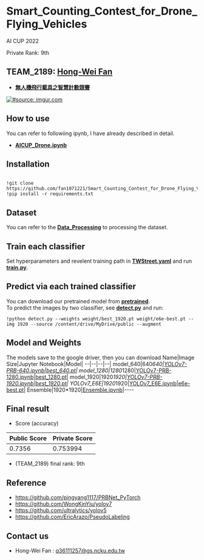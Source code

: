 # Smart_Counting_Contest_for_Drone_Flying_Vehicles
AI CUP 2022
  
Private Rank: 9th
## TEAM_2189: [Hong-Wei Fan](https://github.com/fan1071221)

- [**無人機飛行載具之智慧計數競賽**](https://tbrain.trendmicro.com.tw/Competitions/Details/25)  


<a href="https://tbrain.trendmicro.com.tw/Competitions/Details/25"><img src="https://i.ibb.co/6PtWBSV/competition-image.png" title="#source: imgur.com" /></a>  

## How to use
You can refer to followiing ipynb, I have already described in detail.  
 - [**AICUP_Drone.ipynb**](https://github.com/fan1071221/Smart_Counting_Contest_for_Drone_Flying_Vehicles/blob/main/AICUP_Drone.ipynb)
## Installation
<pre><code> 
!git clone https://github.com/fan1071221/Smart_Counting_Contest_for_Drone_Flying_Vehicles.git
!pip install -r requirements.txt
</code></pre>


## Dataset  
You can refer to the [**Data_Processing**](https://github.com/fan1071221/Smart_Counting_Contest_for_Drone_Flying_Vehicles/tree/main/Data_Processing) to processing the dataset.  

## Train each classifier  
Set hyperparameters and revelent training path in [**TWStreet.yaml**](https://github.com/fan1071221/Smart_Counting_Contest_for_Drone_Flying_Vehicles/blob/main/prb/data/TWStreet.yaml) and run [**train.py**](https://github.com/fan1071221/Smart_Counting_Contest_for_Drone_Flying_Vehicles/blob/main/prb/train.py).  

## Predict via each trained classifier  
You can download our pretrained model from [**pretrained**](https://drive.google.com/drive/folders/1EchhQHj8jSsg1SAR4GpvZw_OJaNTsT8o?usp=sharing).  
To predict the images by two classifier, see [**detect.py**](https://github.com/fan1071221/Smart_Counting_Contest_for_Drone_Flying_Vehicles/blob/main/prb/detect.py) and run:  
```
!python detect.py --weights weight/best_1920.pt weight/e6e-best.pt --img 1920 --source /content/drive/MyDrive/public --augment
```
## Model and Weights
The models save to the google driver, then you can download
Name|Image Size|Jupyter Notebook|Model|
--|--|--|--|
model_640|640*640|[YOLOv7-PRB-640.ipynb](https://github.com/fan1071221/Smart_Counting_Contest_for_Drone_Flying_Vehicles/blob/main/YOLOv7_PRB_640.ipynb)|[best_640.pt](https://drive.google.com/file/d/1MosJhlmaTHV15oxcR8AjtaLLAaIQuph4/view?usp=sharing)|
model_1280|1280*1280|[YOLOv7-PRB-1280.ipynb](https://github.com/fan1071221/Smart_Counting_Contest_for_Drone_Flying_Vehicles/blob/main/YOLOv7_PRB_1280.ipynb)|[best_1280.pt](https://drive.google.com/file/d/11e78nhtlcH_nhVLBI9tkTpt6ixQUnJI6/view?usp=sharing)|
model_1920|1920*1920|[YOLOv7-PRB-1920.ipynb](https://github.com/fan1071221/Smart_Counting_Contest_for_Drone_Flying_Vehicles/blob/main/YOLOv7_PRB_1920.ipynb)|[best_1920.pt](https://drive.google.com/file/d/1Zrun1Ek_8xsNdzaJT2BdX651vhNT1T4Y/view?usp=sharing)|
YOLOv7_E6E|1920*1920|[YOLOv7_E6E.ipynb](https://github.com/fan1071221/Smart_Counting_Contest_for_Drone_Flying_Vehicles/blob/main/YOLOv7_E6E.ipynb)|[e6e-best.pt](https://drive.google.com/file/d/13IKYlxlzy7zieYJwqqf9Z1Tp-x7xaHUr/view?usp=sharing)|
Ensemble|1920*1920|[Ensemble.ipynb](https://github.com/fan1071221/Smart_Counting_Contest_for_Drone_Flying_Vehicles/blob/main/Ensemble.ipynb)|----

## Final result  
  
- Score (accuracy) 

Public Score|Private Score
-------|-------
0.7356|0.753994
  

- (TEAM_2189) final rank: 9th
     
  

## Reference  
- https://github.com/pingyang1117/PRBNet_PyTorch
- https://github.com/WongKinYiu/yolov7
- https://github.com/ultralytics/yolov5
- https://github.com/EricArazo/PseudoLabeling

## Contact us  
- Hong-Wei Fan : q36111257@gs.ncku.edu.tw  
  


